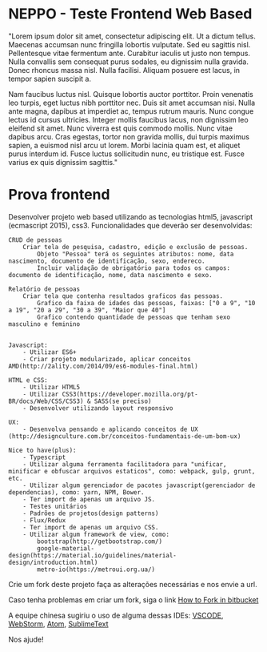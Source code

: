 # **NEPPO - Teste Frontend Web Based** #

"Lorem ipsum dolor sit amet, consectetur adipiscing elit. Ut a dictum tellus. Maecenas accumsan nunc fringilla lobortis vulputate. Sed eu sagittis nisl. Pellentesque vitae fermentum ante. Curabitur iaculis ut justo non tempus. Nulla convallis sem consequat purus sodales, eu dignissim nulla gravida. Donec rhoncus massa nisl. Nulla facilisi. Aliquam posuere est lacus, in tempor sapien suscipit a.

Nam faucibus luctus nisl. Quisque lobortis auctor porttitor. Proin venenatis leo turpis, eget luctus nibh porttitor nec. Duis sit amet accumsan nisi. Nulla ante magna, dapibus at imperdiet ac, tempus rutrum mauris. Nunc congue lectus id cursus ultricies. Integer mollis faucibus lacus, non dignissim leo eleifend sit amet. Nunc viverra est quis commodo mollis. Nunc vitae dapibus arcu. Cras egestas, tortor non gravida mollis, dui turpis maximus sapien, a euismod nisl arcu ut lorem. Morbi lacinia quam est, et aliquet purus interdum id. Fusce luctus sollicitudin nunc, eu tristique est. Fusce varius ex quis dignissim sagittis."

Prova frontend
==================================

Desenvolver projeto web based utilizando as tecnologias html5, javascript (ecmascript 2015), css3.
Funcionalidades que deverão ser desenvolvidas:

	CRUD de pessoas
		Criar tela de pesquisa, cadastro, edição e exclusão de pessoas.
			Objeto "Pessoa" terá os seguintes atributos: nome, data nascimento, documento de identificação, sexo, endereco.
			Incluir validação de obrigatório para todos os campos: documento de identificação, nome, data nascimento e sexo.
			
	Relatório de pessoas
		Criar tela que contenha resultados graficos das pessoas.
			Grafico da faixa de idades das pessoas, faixas: ["0 a 9", "10 a 19", "20 a 29", "30 a 39", "Maior que 40"]
			Grafico contendo quantidade de pessoas que tenham sexo masculino e feminino


	Javascript:
		- Utilizar ES6+
		- Criar projeto modularizado, aplicar conceitos AMD(http://2ality.com/2014/09/es6-modules-final.html)

	HTML e CSS:
		- Utilizar HTML5
		- Utilizar CSS3(https://developer.mozilla.org/pt-BR/docs/Web/CSS/CSS3) & SASS(se preciso)
		- Desenvolver utilizando layout responsivo

	UX:
		- Desenvolva pensando e aplicando conceitos de UX (http://designculture.com.br/conceitos-fundamentais-de-um-bom-ux)

	Nice to have(plus):
		- Typescript
		- Utilizar alguma ferramenta facilitadora para "unificar, minificar e obfuscar arquivos estaticos", como: webpack, gulp, grunt, etc.
		- Utilizar algum gerenciador de pacotes javascript(gerenciador de dependencias), como: yarn, NPM, Bower. 
		- Ter import de apenas um arquivo JS.
		- Testes unitários
		- Padrões de projetos(design patterns)
		- Flux/Redux
		- Ter import de apenas um arquivo CSS.
		- Utilizar algum framework de view, como: 
			bootstrap(http://getbootstrap.com/)
			google-material-design(https://material.io/guidelines/material-design/introduction.html)
			metro-io(https://metroui.org.ua/)


Crie um fork deste projeto faça as alterações necessárias e nos envie a url.

Caso tenha problemas em criar um fork, siga o link [How to Fork in bitbucket](https://confluence.atlassian.com/bitbucket/forking-a-repository-221449527.html#ForkingaRepository-HowtoForkaRepository)

A equipe chinesa sugiriu o uso de alguma dessas IDEs: [VSCODE](https://code.visualstudio.com/), [WebStorm](https://www.jetbrains.com/webstorm/), [Atom](https://atom.io/), [SublimeText](https://www.sublimetext.com/)

Nos ajude!